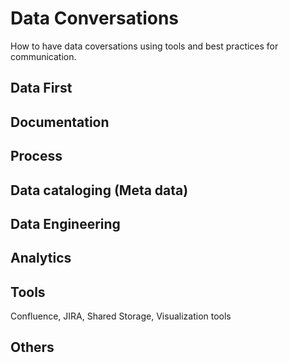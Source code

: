 # Data Conversations

How to have data coversations using tools and best practices for communication.

## Data First

## Documentation

## Process

## Data cataloging (Meta data)

## Data Engineering

## Analytics

## Tools
  Confluence,
  JIRA,
  Shared Storage,
  Visualization tools

## Others  


